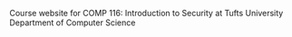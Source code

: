 Course website for COMP 116: Introduction to Security at Tufts University Department of Computer Science